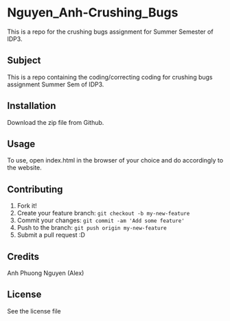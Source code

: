 # Nguyen_Anh-Crushing_Bugs
This is a repo for the crushing bugs assignment for Summer Semester of IDP3.
## Subject
This is a repo containing the coding/correcting coding for crushing bugs assignment Summer Sem of IDP3.

## Installation

Download the zip file from Github.

## Usage

To use, open index.html in the browser of your choice and do accordingly to the website.

## Contributing

1. Fork it!
2. Create your feature branch: `git checkout -b my-new-feature`
3. Commit your changes: `git commit -am 'Add some feature'`
4. Push to the branch: `git push origin my-new-feature`
5. Submit a pull request :D

## Credits

Anh Phuong Nguyen (Alex)

## License

See the license file